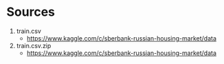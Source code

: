 # Sources
  1. train.csv
      - https://www.kaggle.com/c/sberbank-russian-housing-market/data
  2. train.csv.zip
      - https://www.kaggle.com/c/sberbank-russian-housing-market/data
